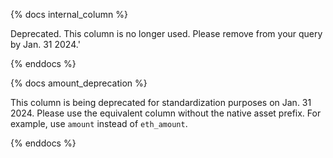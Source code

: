 {% docs internal_column %}    

Deprecated. This column is no longer used. Please remove from your query by Jan. 31 2024.'

{% enddocs %}

{% docs amount_deprecation %}   

This column is being deprecated for standardization purposes on Jan. 31 2024. Please use the equivalent column without the native asset prefix. For example, use `amount` instead of `eth_amount`.

{% enddocs %}
